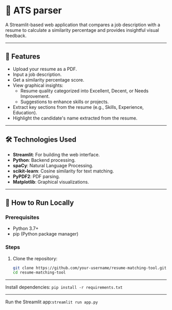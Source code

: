 # 🎯 ATS parser

A Streamlit-based web application that compares a job description with a resume to calculate a similarity percentage and provides insightful visual feedback.

---

## 🚀 Features

- Upload your resume as a PDF.
- Input a job description.
- Get a similarity percentage score.
- View graphical insights:
  - Resume quality categorized into Excellent, Decent, or Needs Improvement.
  - Suggestions to enhance skills or projects.
- Extract key sections from the resume (e.g., Skills, Experience, Education).
- Highlight the candidate's name extracted from the resume.

---

## 🛠️ Technologies Used

- **Streamlit**: For building the web interface.
- **Python**: Backend processing.
- **spaCy**: Natural Language Processing.
- **scikit-learn**: Cosine similarity for text matching.
- **PyPDF2**: PDF parsing.
- **Matplotlib**: Graphical visualizations.


---

## 📝 How to Run Locally

### Prerequisites
- Python 3.7+
- pip (Python package manager)

### Steps
1. Clone the repository:
   ```bash
   git clone https://github.com/your-username/resume-matching-tool.git
   cd resume-matching-tool

---
Install dependencies: ```pip install -r requirements.txt```

---
Run the Streamlit app:```streamlit run app.py```


